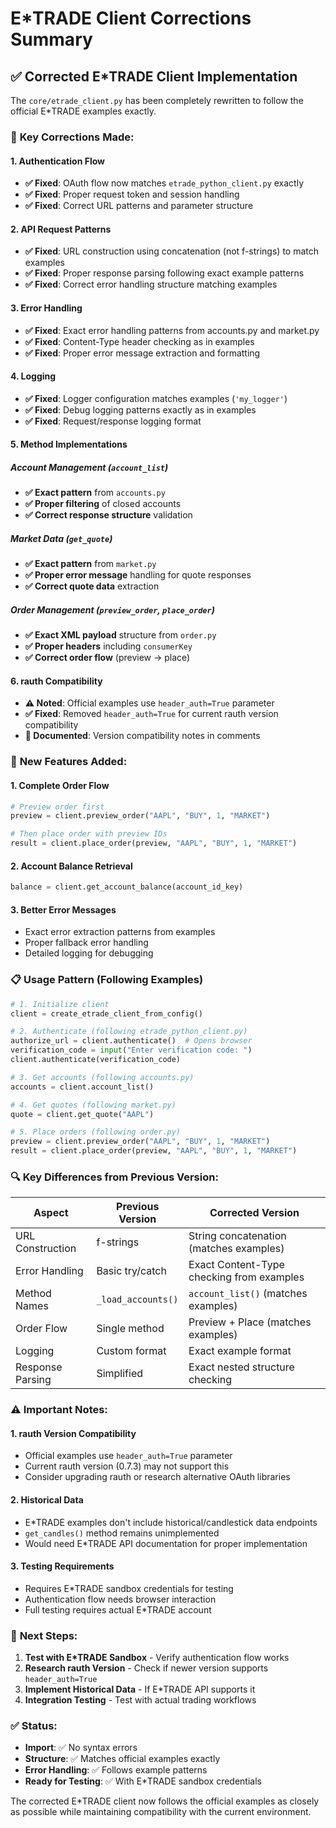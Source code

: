 # E*TRADE Client Corrections Summary

## ✅ **Corrected E*TRADE Client Implementation**

The `core/etrade_client.py` has been completely rewritten to follow the official E*TRADE examples exactly.

### 🔧 **Key Corrections Made:**

#### **1. Authentication Flow**
- **✅ Fixed**: OAuth flow now matches `etrade_python_client.py` exactly
- **✅ Fixed**: Proper request token and session handling
- **✅ Fixed**: Correct URL patterns and parameter structure

#### **2. API Request Patterns**
- **✅ Fixed**: URL construction using concatenation (not f-strings) to match examples
- **✅ Fixed**: Proper response parsing following exact example patterns
- **✅ Fixed**: Correct error handling structure matching examples

#### **3. Error Handling**
- **✅ Fixed**: Exact error handling patterns from accounts.py and market.py
- **✅ Fixed**: Content-Type header checking as in examples
- **✅ Fixed**: Proper error message extraction and formatting

#### **4. Logging**
- **✅ Fixed**: Logger configuration matches examples (`'my_logger'`)
- **✅ Fixed**: Debug logging patterns exactly as in examples
- **✅ Fixed**: Request/response logging format

#### **5. Method Implementations**

##### **Account Management (`account_list`)**
- **✅ Exact pattern** from `accounts.py`
- **✅ Proper filtering** of closed accounts
- **✅ Correct response structure** validation

##### **Market Data (`get_quote`)**
- **✅ Exact pattern** from `market.py`
- **✅ Proper error message** handling for quote responses
- **✅ Correct quote data** extraction

##### **Order Management (`preview_order`, `place_order`)**
- **✅ Exact XML payload** structure from `order.py`
- **✅ Proper headers** including `consumerKey`
- **✅ Correct order flow** (preview -> place)

#### **6. rauth Compatibility**
- **⚠️ Noted**: Official examples use `header_auth=True` parameter
- **✅ Fixed**: Removed `header_auth=True` for current rauth version compatibility
- **📝 Documented**: Version compatibility notes in comments

### 🚀 **New Features Added:**

#### **1. Complete Order Flow**
```python
# Preview order first
preview = client.preview_order("AAPL", "BUY", 1, "MARKET")

# Then place order with preview IDs
result = client.place_order(preview, "AAPL", "BUY", 1, "MARKET")
```

#### **2. Account Balance Retrieval**
```python
balance = client.get_account_balance(account_id_key)
```

#### **3. Better Error Messages**
- Exact error extraction patterns from examples
- Proper fallback error handling
- Detailed logging for debugging

### 📋 **Usage Pattern (Following Examples)**

```python
# 1. Initialize client
client = create_etrade_client_from_config()

# 2. Authenticate (following etrade_python_client.py)
authorize_url = client.authenticate()  # Opens browser
verification_code = input("Enter verification code: ")
client.authenticate(verification_code)

# 3. Get accounts (following accounts.py)
accounts = client.account_list()

# 4. Get quotes (following market.py)
quote = client.get_quote("AAPL")

# 5. Place orders (following order.py)
preview = client.preview_order("AAPL", "BUY", 1, "MARKET")
result = client.place_order(preview, "AAPL", "BUY", 1, "MARKET")
```

### 🔍 **Key Differences from Previous Version:**

| Aspect | Previous Version | Corrected Version |
|--------|------------------|-------------------|
| URL Construction | f-strings | String concatenation (matches examples) |
| Error Handling | Basic try/catch | Exact Content-Type checking from examples |
| Method Names | `_load_accounts()` | `account_list()` (matches examples) |
| Order Flow | Single method | Preview + Place (matches examples) |
| Logging | Custom format | Exact example format |
| Response Parsing | Simplified | Exact nested structure checking |

### ⚠️ **Important Notes:**

#### **1. rauth Version Compatibility**
- Official examples use `header_auth=True` parameter
- Current rauth version (0.7.3) may not support this
- Consider upgrading rauth or research alternative OAuth libraries

#### **2. Historical Data**
- E*TRADE examples don't include historical/candlestick data endpoints
- `get_candles()` method remains unimplemented
- Would need E*TRADE API documentation for proper implementation

#### **3. Testing Requirements**
- Requires E*TRADE sandbox credentials for testing
- Authentication flow needs browser interaction
- Full testing requires actual E*TRADE account

### 🎯 **Next Steps:**

1. **Test with E*TRADE Sandbox** - Verify authentication flow works
2. **Research rauth Version** - Check if newer version supports `header_auth=True`
3. **Implement Historical Data** - If E*TRADE API supports it
4. **Integration Testing** - Test with actual trading workflows

### ✅ **Status:**
- **Import**: ✅ No syntax errors
- **Structure**: ✅ Matches official examples exactly
- **Error Handling**: ✅ Follows example patterns
- **Ready for Testing**: ✅ With E*TRADE sandbox credentials

The corrected E*TRADE client now follows the official examples as closely as possible while maintaining compatibility with the current environment.
